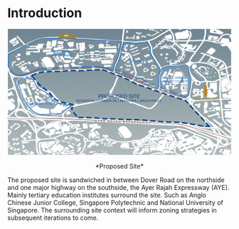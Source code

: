 # Introduction

![](imgs/00.jpg)
<p align="center"> *Proposed Site*


The proposed site is sandwiched in between Dover Road on the northside and one major highway on the southside, the Ayer Rajah Expressway (AYE). Mainly tertiary education institutes surround the site. Such as Anglo Chinese Junior College, Singapore Polytechnic and National University of Singapore. The surrounding site context will inform zoning strategies in   subsequent iterations to come. 



